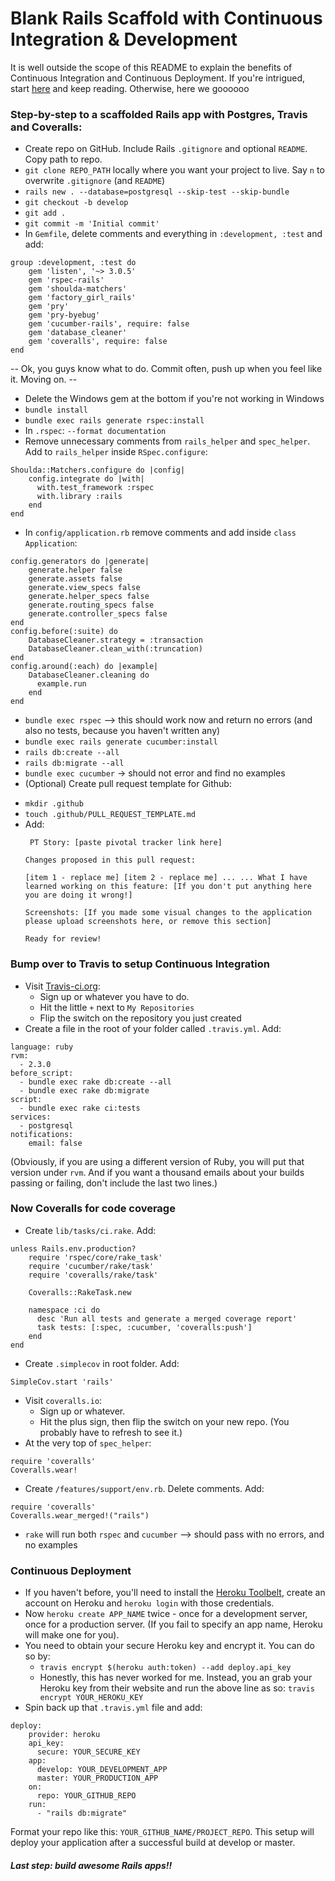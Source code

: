 # Blank Rails Scaffold with Continuous Integration & Development
It is well outside the scope of this README to explain the benefits of Continuous Integration and Continuous Deployment. If you're intrigued, start [here](http://www.agilemanifesto.org) and keep reading. Otherwise, here we goooooo

### Step-by-step to a scaffolded Rails app with Postgres, Travis and Coveralls:
* Create repo on GitHub. Include Rails `.gitignore` and optional `README`. Copy path to repo.
* `git clone REPO_PATH` locally where you want your project to live. Say `n` to overwrite `.gitignore` (and `README`)
* `rails new . --database=postgresql --skip-test --skip-bundle`
* `git checkout -b develop`
* `git add .`
* `git commit -m 'Initial commit'`
* In `Gemfile`, delete comments and everything in `:development, :test` and add:
```
group :development, :test do
    gem 'listen', '~> 3.0.5'
    gem 'rspec-rails'
    gem 'shoulda-matchers'
    gem 'factory_girl_rails'
    gem 'pry'
    gem 'pry-byebug'
    gem 'cucumber-rails', require: false
    gem 'database_cleaner'
    gem 'coveralls', require: false
end
```
-- Ok, you guys know what to do. Commit often, push up when you feel like it. Moving on. --

* Delete the Windows gem at the bottom if you're not working in Windows
* `bundle install`
* `bundle exec rails generate rspec:install`
* In `.rspec`: `--format documentation`
* Remove unnecessary comments from `rails_helper` and `spec_helper`. Add to `rails_helper` inside `RSpec.configure`:
```
Shoulda::Matchers.configure do |config|
    config.integrate do |with|
      with.test_framework :rspec
      with.library :rails
    end
end
```
* In `config/application.rb` remove comments and add inside `class Application`:
```
config.generators do |generate|
    generate.helper false
    generate.assets false
    generate.view_specs false
    generate.helper_specs false
    generate.routing_specs false
    generate.controller_specs false
end
config.before(:suite) do
    DatabaseCleaner.strategy = :transaction
    DatabaseCleaner.clean_with(:truncation)
end
config.around(:each) do |example|
    DatabaseCleaner.cleaning do
      example.run
    end
end
```
* `bundle exec rspec` --> this should work now and return no errors (and also no tests, because you haven't written any)
* `bundle exec rails generate cucumber:install`
* `rails db:create --all`
* `rails db:migrate --all`
* `bundle exec cucumber` -> should not error and find no examples
* (Optional) Create pull request template for Github:
 - `mkdir .github`
 - `touch .github/PULL_REQUEST_TEMPLATE.md`
 - Add:
    ```
     PT Story: [paste pivotal tracker link here]

    Changes proposed in this pull request:

    [item 1 - replace me] [item 2 - replace me] ... ... What I have learned working on this feature: [If you don't put anything here you are doing it wrong!]

    Screenshots: [If you made some visual changes to the application please upload screenshots here, or remove this section]

    Ready for review!
    ```

### Bump over to Travis to setup Continuous Integration
* Visit [Travis-ci.org](http://www.travis-ci.org):
  - Sign up or whatever you have to do.
  - Hit the little `+` next to `My Repositories`
  - Flip the switch on the repository you just created
* Create a file in the root of your folder called `.travis.yml`. Add:
```
language: ruby
rvm:
  - 2.3.0
before_script:
  - bundle exec rake db:create --all
  - bundle exec rake db:migrate
script:
  - bundle exec rake ci:tests
services:
  - postgresql
notifications:
    email: false
```
(Obviously, if you are using a different version of Ruby, you will put that version under `rvm`. And if you want a thousand emails about your builds passing or failing, don't include the last two lines.)

### Now Coveralls for code coverage

* Create `lib/tasks/ci.rake`. Add:
```
unless Rails.env.production?
    require 'rspec/core/rake_task'
    require 'cucumber/rake/task'
    require 'coveralls/rake/task'

    Coveralls::RakeTask.new

    namespace :ci do
      desc 'Run all tests and generate a merged coverage report'
      task tests: [:spec, :cucumber, 'coveralls:push']
    end
end
```
* Create `.simplecov` in root folder. Add:
```
SimpleCov.start 'rails'
```
* Visit `coveralls.io`:
  - Sign up or whatever.
  - Hit the plus sign, then flip the switch on your new repo. (You probably have to refresh to see it.)
* At the very top of `spec_helper`:
```
require 'coveralls'
Coveralls.wear!
```
* Create `/features/support/env.rb`. Delete comments. Add:
```
require 'coveralls'
Coveralls.wear_merged!("rails")
```
* `rake` will run both `rspec` and `cucumber` --> should pass with no errors, and no examples

### Continuous Deployment
* If you haven't before, you'll need to install the [Heroku Toolbelt](https://toolbelt.heroku.com/), create an account on Heroku and `heroku login` with those credentials.
* Now `heroku create APP_NAME` twice - once for a development server, once for a production server. (If you fail to specify an app name, Heroku will make one for you).
* You need to obtain your secure Heroku key and encrypt it. You can do so by:
  - `travis encrypt $(heroku auth:token) --add deploy.api_key`
  - Honestly, this has never worked for me. Instead, you an grab your Heroku key from their website and run the above line as so: `travis encrypt YOUR_HEROKU_KEY`
* Spin back up that `.travis.yml` file and add:
```
deploy:
    provider: heroku
    api_key:
      secure: YOUR_SECURE_KEY
    app:
      develop: YOUR_DEVELOPMENT_APP
      master: YOUR_PRODUCTION_APP
    on:
      repo: YOUR_GITHUB_REPO
    run:
      - "rails db:migrate"
```
Format your repo like this: `YOUR_GITHUB_NAME/PROJECT_REPO`. This setup will deploy your application after a successful build at develop or master.

##### Last step: build awesome Rails apps!!
